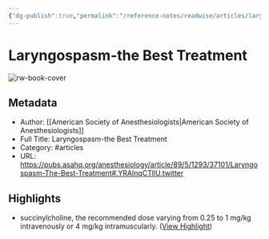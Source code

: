 ```yaml
---
{"dg-publish":true,"permalink":"/reference-notes/readwise/articles/laryngospasm-the-best-treatment/"}
---
```


# Laryngospasm-the Best Treatment

![rw-book-cover](https://asa2.silverchair-cdn.com/Themes/Silver/app/img/generic-cover.png)

## Metadata
- Author: [[American Society of Anesthesiologists\|American Society of Anesthesiologists]]
- Full Title: Laryngospasm-the Best Treatment
- Category: #articles
- URL: https://pubs.asahq.org/anesthesiology/article/89/5/1293/37101/Laryngospasm-The-Best-Treatment#.YRAInqCTllU.twitter

## Highlights
- succinylcholine, the recommended dose varying from 0.25 to 1 mg/kg intravenously or 4 mg/kg intramuscularly. ([View Highlight](https://read.readwise.io/read/01gqvq51ma3chq2hrg1v8mdzw0))
